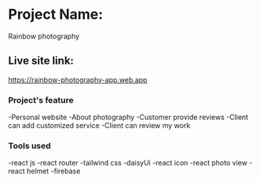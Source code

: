 # Project Name:

Rainbow photography

## Live site link:

https://rainbow-photography-app.web.app

### Project's feature
-Personal website
-About photography
-Customer provide reviews
-Client can add customized service
-Client can review my work

### Tools used

-react js
-react router
-tailwind css
-daisyUi
-react icon
-react photo view
-react helmet
-firebase

